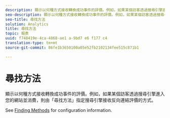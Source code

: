 ```yaml
---
description: 顯示以何種方式接收轉換成功事件的評價。例如，如果某個訪客透過搜尋引擎進入您的網站並消費，則由「尋找方法」指定搜尋引擎接收反向連結評價的方式。
seo-description: 顯示以何種方式接收轉換成功事件的評價。例如，如果某個訪客透過搜尋引擎進入您的網站並消費，則由「尋找方法」指定搜尋引擎接收反向連結評價的方式。
seo-title: 尋找方法
solution: Analytics
title: 尋找方法
topic: 報表
uuid: f748419e-4ca-4868-ae1 a-9bd7 e6 f177 c4
translation-type: tm+mt
source-git-commit: 86fe1b3650100a05e52fb2102134fee515c871b1

---
```



# 尋找方法

顯示以何種方式接收轉換成功事件的評價。例如，如果某個訪客透過搜尋引擎進入您的網站並消費，則由「尋找方法」指定搜尋引擎接收反向連結評價的方式。

See [Finding Methods](/help/admin/admin/finding-methods.md) for configuration information.

